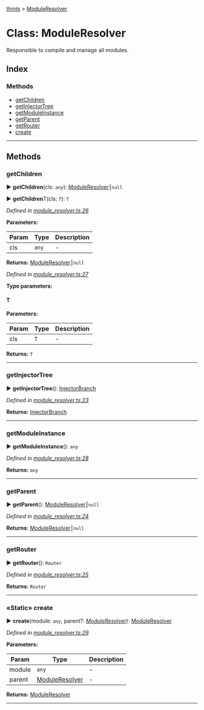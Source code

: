 [thints](../README.md) > [ModuleResolver](../classes/moduleresolver.md)



# Class: ModuleResolver


Responsible to compile and manage all modules.

## Index

### Methods

* [getChildren](moduleresolver.md#getchildren)
* [getInjectorTree](moduleresolver.md#getinjectortree)
* [getModuleInstance](moduleresolver.md#getmoduleinstance)
* [getParent](moduleresolver.md#getparent)
* [getRouter](moduleresolver.md#getrouter)
* [create](moduleresolver.md#create)



---
## Methods
<a id="getchildren"></a>

###  getChildren

► **getChildren**(cls: *`any`*): [ModuleResolver](moduleresolver.md)⎮`null`

► **getChildren**T(cls: *`T`*): `T`




*Defined in [module_resolver.ts:26](https://github.com/digitalinfluencers/ThinTS/blob/4b9e250/src/module_resolver.ts#L26)*



**Parameters:**

| Param | Type | Description |
| ------ | ------ | ------ |
| cls | `any`   |  - |





**Returns:** [ModuleResolver](moduleresolver.md)⎮`null`




*Defined in [module_resolver.ts:27](https://github.com/digitalinfluencers/ThinTS/blob/4b9e250/src/module_resolver.ts#L27)*



**Type parameters:**

#### T 
**Parameters:**

| Param | Type | Description |
| ------ | ------ | ------ |
| cls | `T`   |  - |





**Returns:** `T`





___

<a id="getinjectortree"></a>

###  getInjectorTree

► **getInjectorTree**(): [InjectorBranch](injectorbranch.md)




*Defined in [module_resolver.ts:23](https://github.com/digitalinfluencers/ThinTS/blob/4b9e250/src/module_resolver.ts#L23)*





**Returns:** [InjectorBranch](injectorbranch.md)





___

<a id="getmoduleinstance"></a>

###  getModuleInstance

► **getModuleInstance**(): `any`




*Defined in [module_resolver.ts:28](https://github.com/digitalinfluencers/ThinTS/blob/4b9e250/src/module_resolver.ts#L28)*





**Returns:** `any`





___

<a id="getparent"></a>

###  getParent

► **getParent**(): [ModuleResolver](moduleresolver.md)⎮`null`




*Defined in [module_resolver.ts:24](https://github.com/digitalinfluencers/ThinTS/blob/4b9e250/src/module_resolver.ts#L24)*





**Returns:** [ModuleResolver](moduleresolver.md)⎮`null`





___

<a id="getrouter"></a>

###  getRouter

► **getRouter**(): `Router`




*Defined in [module_resolver.ts:25](https://github.com/digitalinfluencers/ThinTS/blob/4b9e250/src/module_resolver.ts#L25)*





**Returns:** `Router`





___

<a id="create"></a>

### «Static» create

► **create**(module: *`any`*, parent?: *[ModuleResolver](moduleresolver.md)*): [ModuleResolver](moduleresolver.md)




*Defined in [module_resolver.ts:29](https://github.com/digitalinfluencers/ThinTS/blob/4b9e250/src/module_resolver.ts#L29)*



**Parameters:**

| Param | Type | Description |
| ------ | ------ | ------ |
| module | `any`   |  - |
| parent | [ModuleResolver](moduleresolver.md)   |  - |





**Returns:** [ModuleResolver](moduleresolver.md)





___


